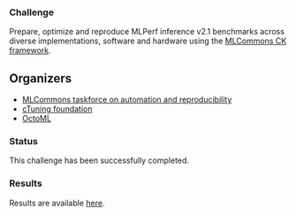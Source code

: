 ### Challenge

Prepare, optimize and reproduce MLPerf inference v2.1 benchmarks across diverse implementations, software and hardware
using the [MLCommons CK framework](https://github.com/mlcommons/ck).

## Organizers

* [MLCommons taskforce on automation and reproducibility](https://cKnowledge.org/mlcommons-taskforce)
* [cTuning foundation](https://cTuning.org)
* [OctoML](https://octoml.ai)

### Status

This challenge has been successfully completed.

### Results

Results are available [here](https://access.cknowledge.org/playground/?action=experiments&tags=mlperf-inference,v2.1).

